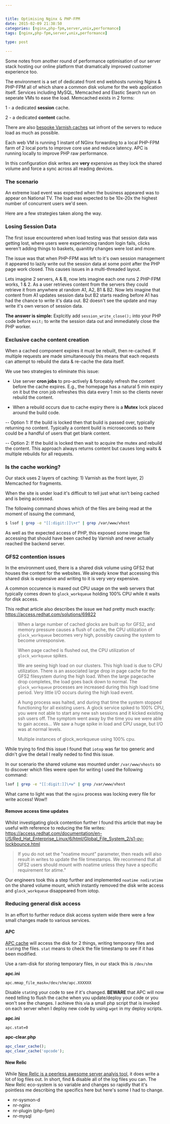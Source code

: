 ```yaml
---


title: Optimising Nginx & PHP-FPM
date: 2015-02-09 21:38:50
categories: [nginx,php-fpm,server,unix,performance]
tags: [nginx,php-fpm,server,unix,performance]

type: post

---
```

Some notes from another round of performance optimisation of our server stack hosting our online platform that dramatically improved customer experience too.

<!-- more -->

The environment is a set of dedicated front end webhosts running Nginx & PHP-FPM all of which share a common disk volume for the web application itself. Services including MySQL, Memcached and Elastic Search run on seperate VMs to ease the load. Memcached exists in 2 forms:

1 - a dedicated **session** cache.

2 - a dedicated **content** cache.

There are also [bespoke Varnish caches](https://www.ukfast.co.uk/web-acceleration.html) sat infront of the servers to reduce load as much as possible.

Each web VM is running 1 instant of NGinx forwarding to a local PHP-FPM farm of 2 local ports to improve core use and reduce latency. APC is running locally to improve PHP raw performance.

In this configuration disk writes are **very** expensive as they lock the shared volume and force a sync across all reading devices.

### The scenario
An extreme load event was expected when the business appeared was to appear on National TV. The load was expected to be 10x-20x the highest number of concurrent users we'd seen.

Here are a few strategies taken along the way.

### Losing Session Data
The first issue encountered when load testing was that session data was getting lost, where users were experiencing random login fails, clicks weren't adding things to baskets, quanitity changes were lost and more.

The issue was that when PHP-FPM was left to it's own session management it appeared to lazily write out the session data at some point after the PHP page work closed. This causes issues in a multi-threaded layout.

Lets imagine 2 servers, A & B, now lets imagine each one runs 2 PHP-FPM works, 1 & 2.  As a user retrieves content from the servers they could retrieve it from anywhere at random A1, A2, B1 & B2. Now lets imagine that content from A1 updates session data but B2 starts reading before A1 has had the chance to write it's data out. B2 doesn't see the update and may write it's own verson of session data.

**The answer is simple:** Explcitly add `session_write_close();` into your PHP code before `exit;` to write the session data out and immediately close the PHP worker.

### Exclusive cache content creation

When a cached component expires it must be rebuilt, then re-cached. If multiple requests are made simultaneously this means that each requests can attempt to rebuild the data &amp; re-cache the data itself.

We use two strategies to eliminate this issue:

- Use server **cron jobs** to pro-actively & forceably refresh the content before the cache expires. E.g., the homepage has a natural 5 min expiry on it but the cron job refreshes this data every 1 min so the clients never rebuild the content.

- When a rebuild occurs due to cache expiry there is a **Mutex** lock placed around the build code.

-- Option 1: If the build is locked then that build is passed over, typically returning no content. Typically a content build is microseconds so there could be a handful of users that get blank content.

-- Option 2: If the build is locked then wait to acquire the mutex and rebuild the content. This approach always returns content but causes long waits & multiple rebuilds for all requests.

### Is the cache working?

Our stack uses 2 layers of caching: 1) Varnish as the front layer, 2) Memcached for fragments.

When the site is under load it's difficult to tell just what isn't being cached and is being accessed.

The following command shows which of the files are being read at the moment of issuing the command,
``` bash
$ lsof | grep -e "[[:digit:]]\+r" | grep /var/www/vhost
```

As well as the expected access of PHP, this exposed some image file accessing that should have been cached by Varnish and never actually reached the backend server.

### GFS2 contention issues

In the environment used, there is a shared disk volume using GFS2 that houses the content for the websites. We already know that accessing this shared disk is expensive and writing to it is very very expensive.

A common occurence is maxed out CPU usage on the web servers that typically comes down to `glock_workqueue` holding 100% CPU while it waits for disk access.

This redhat article also describes the issue we had pretty much exactly: https://access.redhat.com/solutions/69822

> When a large number of cached glocks are built up for GFS2, and memory pressure causes a flush of cache, the CPU utilization of `glock_workqueue` becomes very high, possibly causing the system to become unresponsive.
>
> When page cached is flushed out, the CPU utilization of `glock_workqueue` spikes.
>
> We are seeing high load on our clusters. This high load is due to CPU utilization. There is an associated large drop in page cache for the GFS2 filesystem during the high load. When the large pagecache drop completes, the load goes back down to normal. The `glock_workqueue` processes are increased during this high load time period. Very little I/O occurs during the high load event.
>
> A hung process was halted, and during that time the system stopped functioning for all existing users. A glock service spiked to 100% CPU, you were not able to start any new ssh sessions and it kicked existing ssh users off. The symptom went away by the time you we were able to gain access... We saw a huge spike in load and CPU usage, but I/O was at normal levels.
>
> Multiple instances of glock_workqueue using 100% cpu.

While trying to find this issue I found that `iotop` was far too generic and didn't give the detail I really neded to find this issue.

In our scenario the shared volume was mounted under `/var/www/vhosts` so to discover which files weere open for writing I used the following command:

``` bash
lsof | grep -e "[[:digit:]]\+w" | grep /var/www/vhost
```

What came to light was that the `nginx` process was locking every file for write access! Wow!!

#### Remove access time updates
Whilst investigating glock contention further I found this article that may be useful with reference to reducing the file writes:
https://access.redhat.com/documentation/en-US/Red_Hat_Enterprise_Linux/6/html/Global_File_System_2/s1-ov-lockbounce.html

> If you do not set the "noatime mount" parameter, then reads will also result in writes to update the file timestamps. We recommend that all GFS2 users should mount with noatime unless they have a specific requirement for
atime."

Our engineers took this a step further and implemented `noatime nodiratime` on the shared volume mount, which instantly removed the disk write access and `glock_workqueue` disappeared from iotop.

### Reducing general disk access
In an effort to further reduce disk access system wide there were a few small changes made to various services.

#### APC
[APC cache](http://php.net/manual/en/book.apc.php) will access the disk for 2 things, writing temporary files and `stat`ing the files. `stat` means to check the file timestamp to see if it has been modified.

Use a ram-disk for storing temporary files, in our stack this is `/dev/shm`

**apc.ini**
```
apc.mmap_file_mask=/dev/shm/apc.XXXXXX
```

Disable `stat`ing your code to see if it's changed. **BEWARE** that APC will now need telling to flush the cache when you update/deploy your code or you won't see the changes. I achieve this via a small php script that is invoked on each server when I deploy new code by using `wget` in my deploy scripts.

**apc.ini**
```
apc.stat=0
```

**apc-clear.php**
``` php
apc_clear_cache();
apc_clear_cache('opcode');
```

#### New Relic
While [New Relic is a peerless awesome server analyis tool](http://newrelic.com), it does write a lot of log files out. In short, find &amp; disable all of the log files you can. The New Relic eco-system is so variable and changes so rapidly that it's pointless me describing the specifics here but here's some I had to change.

- nr-sysmon-d
- nr-nginx
- nr-plugin   (php-fpm)
- nr-mysql

